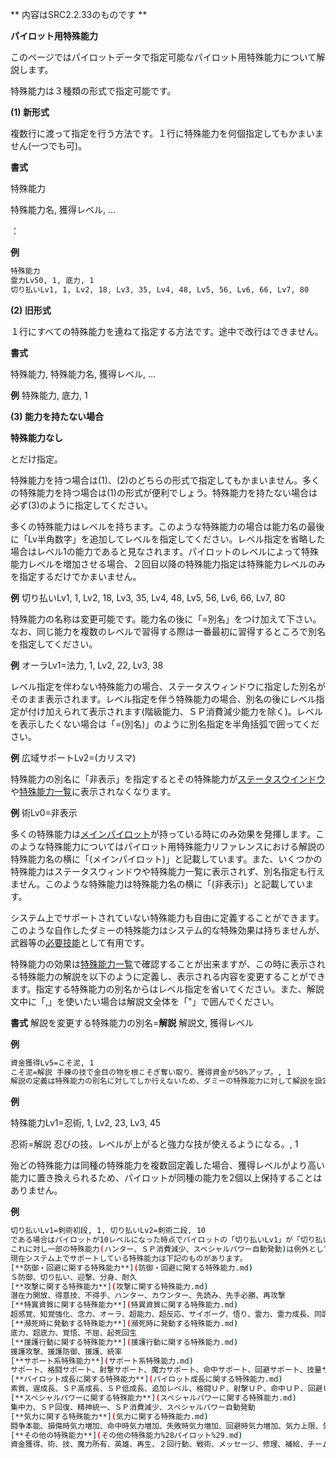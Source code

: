 ** 内容はSRC2.2.33のものです **

**パイロット用特殊能力**

このページではパイロットデータで指定可能なパイロット用特殊能力について解説します。

特殊能力は３種類の形式で指定可能です。

**(1) 新形式**

複数行に渡って指定を行う方法です。１行に特殊能力を何個指定してもかまいません(一つでも可)。

**書式**

特殊能力

特殊能力名, 獲得レベル, …

：

**例**
```sh
特殊能力
霊力Lv50, 1, 底力, 1
切り払いLv1, 1, Lv2, 18, Lv3, 35, Lv4, 48, Lv5, 56, Lv6, 66, Lv7, 80
```

**(2) 旧形式**

１行にすべての特殊能力を連ねて指定する方法です。途中で改行はできません。

**書式**

特殊能力, 特殊能力名, 獲得レベル, …

**例** 特殊能力, 底力, 1

**(3) 能力を持たない場合**

**特殊能力なし**

とだけ指定。

特殊能力を持つ場合は(1)、(2)のどちらの形式で指定してもかまいません。多くの特殊能力を持つ場合は(1)の形式が便利でしょう。特殊能力を持たない場合は必ず(3)のように指定してください。

多くの特殊能力はレベルを持ちます。このような特殊能力の場合は能力名の最後に「Lv半角数字」を追加してレベルを指定してください。レベル指定を省略した場合はレベル1の能力であると見なされます。パイロットのレベルによって特殊能力レベルを増加させる場合、２回目以降の特殊能力指定は特殊能力レベルのみを指定するだけでかまいません。

**例** 切り払いLv1, 1, Lv2, 18, Lv3, 35, Lv4, 48, Lv5, 56, Lv6, 66, Lv7, 80

特殊能力の名称は変更可能です。能力名の後に「=別名」をつけ加えて下さい。なお、同じ能力を複数のレベルで習得する際は一番最初に習得するところで別名を指定してください。

**例** オーラLv1=法力, 1, Lv2, 22, Lv3, 38

レベル指定を伴わない特殊能力の場合、ステータスウィンドウに指定した別名がそのまま表示されます。レベル指定を伴う特殊能力の場合、別名の後にレベル指定が付け加えられて表示されます(階級能力、ＳＰ消費減少能力を除く)。レベルを表示したくない場合は「=(別名)」のように別名指定を半角括弧で囲ってください。

**例** 広域サポートLv2=(カリスマ)

特殊能力の別名に「非表示」を指定するとその特殊能力が[ステータスウインドウ](ステータスウインドウ.md)や[特殊能力一覧](特殊能力一覧.md)に表示されなくなります。

**例** 術Lv0=非表示

多くの特殊能力は[メインパイロット](メインパイロット.md)が持っている時にのみ効果を発揮します。このような特殊能力についてはパイロット用特殊能力リファレンスにおける解説の特殊能力名の横に「(メインパイロット)」と記載しています。また、いくつかの特殊能力はステータスウィンドウや特殊能力一覧に表示されず、別名指定も行えません。このような特殊能力は特殊能力名の横に「(非表示)」と記載しています。

システム上でサポートされていない特殊能力も自由に定義することができます。このような自作したダミーの特殊能力はシステム的な特殊効果は持ちませんが、武器等の[必要技能](必要技能.md)として有用です。

特殊能力の効果は[特殊能力一覧](特殊能力一覧.md)で確認することが出来ますが、この時に表示される特殊能力の解説を以下のように定義し、表示される内容を変更することができます。指定する特殊能力の別名からはレベル指定を省いてください。また、解説文中に「,」を使いたい場合は解説文全体を「"」で囲んでください。

**書式** 解説を変更する特殊能力の別名=**解説** 解説文, 獲得レベル

**例**
```sh
資金獲得Lv5=こそ泥, 1
こそ泥=解説 手練の技で金目の物を根こそぎ奪い取り、獲得資金が50%アップ。, 1
解説の定義は特殊能力の別名に対してしか行えないため、ダミーの特殊能力に対して解説を設定する場合は以下のようにダミーの特殊能力に別名を設定する必要があります。
```

**例**

特殊能力Lv1=忍術, 1, Lv2, 23, Lv3, 45

忍術=解説 忍びの技。レベルが上がると強力な技が使えるようになる。, 1

殆どの特殊能力は同種の特殊能力を複数回定義した場合、獲得レベルがより高い能力に置き換えられるため、パイロットが同種の能力を2個以上保持することはありません。

**例**
```sh
切り払いLv1=剣術初段, 1, 切り払いLv2=剣術二段, 10
である場合はパイロットが10レベルになった時点でパイロットの「切り払いLv1」が「切り払いLv2」に置き換えられる。
これに対し一部の特殊能力(ハンター、ＳＰ消費減少、スペシャルパワー自動発動)は例外として置き換えが行われず、同種の能力を複数保持出来るようになっています。(ただし、パイロット能力付加や付加アビリティで付加出来るのは同種の能力について1個までに制限されます。)
現在システム上でサポートしている特殊能力は下記のものがあります。
[**防御・回避に関する特殊能力**](防御・回避に関する特殊能力.md)
Ｓ防御、切り払い、迎撃、分身、耐久
[**攻撃に関する特殊能力**](攻撃に関する特殊能力.md)
潜在力開放、得意技、不得手、ハンター、カウンター、先読み、先手必勝、再攻撃
[**特異資質に関する特殊能力**](特異資質に関する特殊能力.md)
超感覚、知覚強化、念力、オーラ、超能力、超反応、サイボーグ、悟り、霊力、霊力成長、同調率、同調率成長
[**瀕死時に発動する特殊能力**](瀕死時に発動する特殊能力.md)
底力、超底力、覚悟、不屈、起死回生
[**援護行動に関する特殊能力**](援護行動に関する特殊能力.md)
援護攻撃、援護防御、援護、統率
[**サポート系特殊能力**](サポート系特殊能力.md)
サポート、格闘サポート、射撃サポート、魔力サポート、命中サポート、回避サポート、技量サポート、反応サポート、指揮、階級、広域サポート
[**パイロット成長に関する特殊能力**](パイロット成長に関する特殊能力.md)
素質、遅成長、ＳＰ高成長、ＳＰ低成長、追加レベル、格闘ＵＰ、射撃ＵＰ、命中ＵＰ、回避ＵＰ、技量ＵＰ、反応ＵＰ、ＳＰＵＰ、格闘ＤＯＷＮ、射撃ＤＯＷＮ、命中ＤＯＷＮ、回避ＤＯＷＮ、技量ＤＯＷＮ、反応ＤＯＷＮ、ＳＰＤＯＷＮ
[**スペシャルパワーに関する特殊能力**](スペシャルパワーに関する特殊能力.md)
集中力、ＳＰ回復、精神統一、ＳＰ消費減少、スペシャルパワー自動発動
[**気力に関する特殊能力**](気力に関する特殊能力.md)
闘争本能、損傷時気力増加、命中時気力増加、失敗時気力増加、回避時気力増加、気力上限、気力下限
[**その他の特殊能力**](その他の特殊能力%28パイロット%29.md)
資金獲得、術、技、魔力所有、英雄、再生、２回行動、戦術、メッセージ、修理、補給、チーム
```

